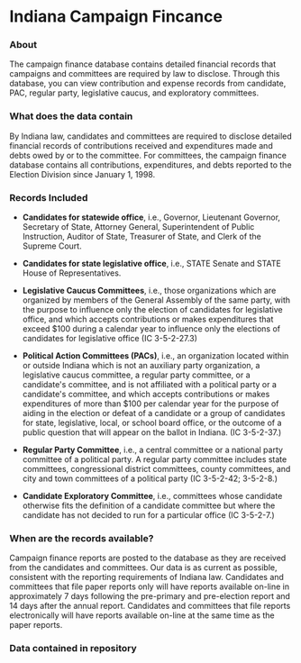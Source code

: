 # Indiana Campaign Fincance

### About

The campaign finance database contains detailed financial records that campaigns and committees are required by law to disclose. Through this database, you can view contribution and expense records from candidate, PAC, regular party, legislative caucus, and exploratory committees.

### What does the data contain

By Indiana law, candidates and committees are required to disclose detailed financial records of contributions received and expenditures made and debts owed by or to the committee. For committees, the campaign finance database contains all contributions, expenditures, and debts reported to the Election Division since January 1, 1998. 

### Records Included


- **Candidates for statewide office**, i.e., Governor, Lieutenant Governor, Secretary of State, Attorney General, Superintendent of Public Instruction, Auditor of State, Treasurer of State, and Clerk of the Supreme Court.

-  **Candidates for state legislative office**, i.e., STATE Senate and STATE House of Representatives.

- **Legislative Caucus Committees**, i.e., those organizations which are organized by members of the General Assembly of the same party, with the purpose to influence only the election of candidates for legislative office, and which accepts contributions or makes expenditures that exceed $100 during a calendar year to influence only the elections of candidates for legislative office (IC 3-5-2-27.3)

- **Political Action Committees (PACs)**, i.e., an organization located within or outside Indiana which is not an auxiliary party organization, a legislative caucus committee, a regular party committee, or a candidate's committee, and is not affiliated with a political party or a candidate's committee, and which accepts contributions or makes expenditures of more than $100 per calendar year for the purpose of aiding in the election or defeat of a candidate or a group of candidates for state, legislative, local, or school board office, or the outcome of a public question that will appear on the ballot in Indiana. (IC 3-5-2-37.)

- **Regular Party Committee**, i.e., a central committee or a national party committee of a political party. A regular party committee includes state committees, congressional district committees, county committees, and city and town committees of a political party (IC 3-5-2-42; 3-5-2-8.)

- **Candidate Exploratory Committee**, i.e., committees whose candidate otherwise fits the definition of a candidate committee but where the candidate has not decided to run for a particular office (IC 3-5-2-7.)

### When are the records available?	 

Campaign finance reports are posted to the database as they are received from the candidates and committees. Our data is as current as possible, consistent with the reporting requirements of Indiana law. Candidates and committees that file paper reports only will have reports available on-line in approximately 7 days following the pre-primary and pre-election report and 14 days after the annual report. Candidates and committees that file reports electronically will have reports available on-line at the same time as the paper reports.


### Data contained in repository
